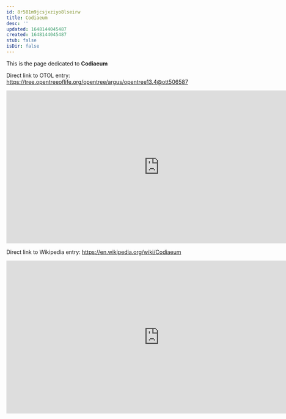 ```yaml
---
id: 8r581m9jcsjxziyo8lseirw
title: Codiaeum
desc: ''
updated: 1648144045487
created: 1648144045487
stub: false
isDir: false
---
```

This is the page dedicated to **Codiaeum**


Direct link to OTOL entry: https://tree.opentreeoflife.org/opentree/argus/opentree13.4@ott506587



<html>
    <body>
    <iframe src="https://tree.opentreeoflife.org/opentree/argus/opentree13.4@ott506587"
    width="800" height="400" frameborder="0" allowfullscreen> </iframe>
    </body>
</html>
    


Direct link to Wikipedia entry: https://en.wikipedia.org/wiki/Codiaeum



<html>
    <body>
    <iframe src="https://en.wikipedia.org/wiki/Codiaeum"
    width="800" height="400" frameborder="0" allowfullscreen> </iframe>
    </body>
</html>
    
